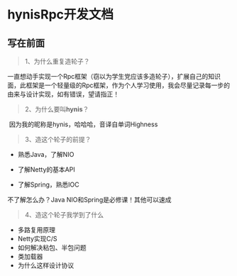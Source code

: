 # hynisRpc开发文档

## 写在前面

> 1、为什么重复造轮子？

​		一直想动手实现一个Rpc框架（窃以为学生党应该多造轮子），扩展自己的知识面，此框架是一个轻量级的Rpc框架，作为个人学习使用，我会尽量记录每一步的由来与设计实现，如有错误，望请指正！

> 2、为什么要叫**hynis**？

​		因为我的昵称是hynis，哈哈哈，音译自单词Highness

> 3、造这个轮子的前提？

- 熟悉Java，了解NIO

- 了解Netty的基本API
- 了解Spring，熟悉IOC

不了解怎么办？Java NIO和Spring是必修课！其他可以速成

> 4、造这个轮子我学到了什么

- 多路复用原理
- Netty实现C/S
- 如何解决粘包、半包问题
- 类加载器
- 为什么这样设计协议